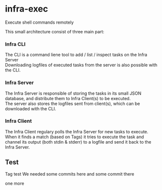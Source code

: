 # infra-exec

Execute shell commands remotely

This small architecture consist of three main part:

### Infra CLI
The CLI is a command liene tool to add / list / inspect tasks on the Infra Server\
Downloading logfiles of executed tasks from the server is also possible with the CLI.

### Infra Server
The Infra Server is responsible of storing the tasks in its small JSON database, and distribute them to Infra Client(s) to be executed.\
The server also stores the logfiles sent from client(s), which can be downloaded with the CLI.

### Infra Client
The Infra Client regulary polls the Infra Server for new tasks to execute. When it finds a match (based on Tags) it tries to execute the task and channel its output (both stdin & stderr) to a logfile and send it back to the Infra Server.

## Test

Tag test
We needed some commits here
and some commit there

one more